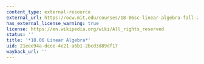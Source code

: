 ```yaml
---
content_type: external-resource
external_url: https://ocw.mit.edu/courses/18-06sc-linear-algebra-fall-2011/
has_external_license_warning: true
license: https://en.wikipedia.org/wiki/All_rights_reserved
status: ''
title: '*18.06 Linear Algebra*'
uid: 21eee94a-dcee-4e21-a6b1-2bcd3d89df17
wayback_url: ''
---
```

